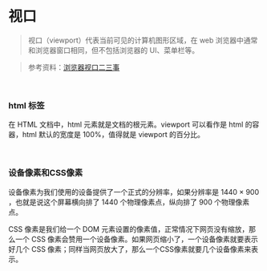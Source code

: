 # 视口

> 视口（viewport）代表当前可见的计算机图形区域，在 web 浏览器中通常和浏览器窗口相同，但不包括浏览器的 UI、菜单栏等。

> 参考资料：[浏览器视口二三事](https://blog.llcat.tech/2019/04/04/a-tale-of-two-viewports/)

<br>

### html 标签

在 HTML 文档中，html 元素就是文档的根元素。viewport 可以看作是 html 的容器，html 默认的宽度是 100%，值得就是 viewport 的百分比。

<br>

### 设备像素和CSS像素

设备像素为我们使用的设备提供了一个正式的分辨率，如果分辨率是 1440 × 900 ，也就是说这个屏幕横向排了 1440 个物理像素点，纵向排了 900 个物理像素点。

CSS 像素是我们给一个 DOM 元素设置的像素值，正常情况下网页没有缩放，那么一个 CSS 像素会赞用一个设备像素。如果网页缩小了，一个设备像素就要表示好几个 CSS 像素；同样当网页放大了，那么一个CSS像素就要几个设备像素来表示。



